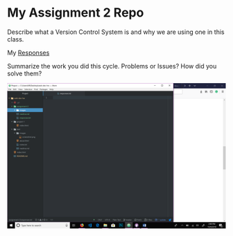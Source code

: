 # My Assignment 2 Repo

Describe what a Version Control System is and why we are using one in this class.

My [Responses](./responses.txt)

Summarize the work you did this cycle.
Problems or Issues? How did you solve them?

![Image of My Atom Editor](./images/screenshot.png)
